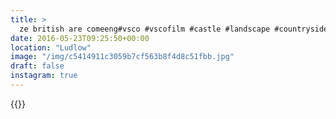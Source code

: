 ```yaml
---
title: >
  ze british are comeeng#vsco #vscofilm #castle #landscape #countryside
date: 2016-05-23T09:25:50+00:00
location: "Ludlow"
image: "/img/c5414911c3059b7cf563b8f4d8c51fbb.jpg"
draft: false
instagram: true
---
```


{{<photo src="/img/c5414911c3059b7cf563b8f4d8c51fbb.jpg">}}
